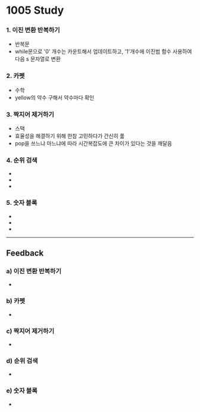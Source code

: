 1005 Study
===========
### 1. 이진 변환 반복하기
- 반복문
 - while문으로 '0' 개수는 카운트해서 업데이트하고, '1'개수에 이진법 함수 사용하여 다음 s 문자열로 변환
### 2. 카펫
- 수학
 - yellow의 약수 구해서 약수마다 확인
### 3. 짝지어 제거하기
- 스택
 - 효율성을 해결하기 위해 한참 고민하다가 간신히 풂
 - pop을 쓰느냐 마느냐에 따라 시간복잡도에 큰 차이가 있다는 것을 깨달음
### 4. 순위 검색
- 
 - 
 - 

### 5. 숫자 블록
- 
 - 
 -
***
Feedback
------------
### a) 이진 변환 반복하기
- 
### b) 카펫
- 
### c) 짝지어 제거하기
- 
### d) 순위 검색
- 
### e) 숫자 블록
- 